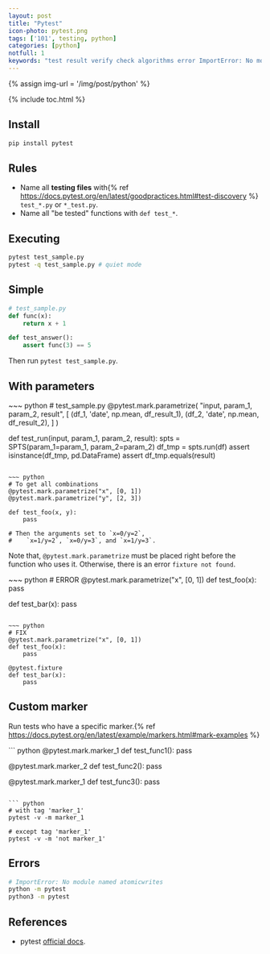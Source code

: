```yaml
---
layout: post
title: "Pytest"
icon-photo: pytest.png
tags: ['101', testing, python]
categories: [python]
notfull: 1
keywords: "test result verify check algorithms error ImportError: No module named atomicwrites fixture not found"
---
```


{% assign img-url = '/img/post/python' %}

{% include toc.html %}

## Install

~~~ bash
pip install pytest
~~~

## Rules

- Name all **testing files** with{% ref https://docs.pytest.org/en/latest/goodpractices.html#test-discovery %} `test_*.py` or `*_test.py`.
- Name all "be tested" functions with `def test_*`.

## Executing

~~~ bash
pytest test_sample.py
pytest -q test_sample.py # quiet mode
~~~

## Simple

~~~ python
# test_sample.py
def func(x):
    return x + 1

def test_answer():
    assert func(3) == 5
~~~

Then run `pytest test_sample.py`.

## With parameters

<div class="flex-50" markdown="1">
~~~ python
# test_sample.py
@pytest.mark.parametrize(
    "input, param_1, param_2, result",
    [
        (df_1, 'date', np.mean, df_result_1),
        (df_2, 'date', np.mean, df_result_2),
    ]
)

def test_run(input, param_1, param_2, result):
    spts = SPTS(param_1=param_1, param_2=param_2)
    df_tmp = spts.run(df)
    assert isinstance(df_tmp, pd.DataFrame)
    assert df_tmp.equals(result)
~~~

~~~ python
# To get all combinations
@pytest.mark.parametrize("x", [0, 1])
@pytest.mark.parametrize("y", [2, 3])

def test_foo(x, y):
    pass

# Then the arguments set to `x=0/y=2`,
#    `x=1/y=2`, `x=0/y=3`, and `x=1/y=3`.
~~~
</div>

Note that, `@pytest.mark.parametrize` must be placed right before the function who uses it. Otherwise, there is an error `fixture not found`.

<div class="flex-50" markdown="1">
~~~ python
# ERROR
@pytest.mark.parametrize("x", [0, 1])
def test_foo(x):
    pass

def test_bar(x):
    pass
~~~

~~~ python
# FIX
@pytest.mark.parametrize("x", [0, 1])
def test_foo(x):
    pass

@pytest.fixture
def test_bar(x):
    pass
~~~
</div>

## Custom marker

Run tests who have a specific marker.{% ref https://docs.pytest.org/en/latest/example/markers.html#mark-examples %}

<div class="flex-50" markdown='1'>
``` python
@pytest.mark.marker_1
def test_func1():
    pass

@pytest.mark.marker_2
def test_func2():
    pass

@pytest.mark.marker_1
def test_func3():
    pass
```

``` python
# with tag 'marker_1'
pytest -v -m marker_1

# except tag 'marker_1'
pytest -v -m 'not marker_1'
```
</div>


## Errors

~~~ bash
# ImportError: No module named atomicwrites
python -m pytest
python3 -m pytest
~~~

## References

- pytest [official docs](https://docs.pytest.org/en/latest/contents.html).